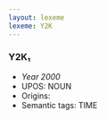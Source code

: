 ```yaml
---
layout: lexeme
lexeme: Y2K
---
```


###  Y2K₁

* _Year 2000_
* UPOS:  NOUN
* Origins: 
* Semantic tags:  TIME

